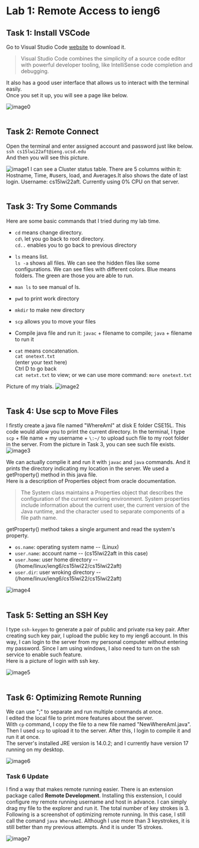 # Lab 1: Remote Access to ieng6

## Task 1: Install VSCode

Go to Visual Studio Code [website](https://code.visualstudio.com/) to download it.

>Visual Studio Code combines the simplicity of a source code editor with powerful developer tooling, like IntelliSense code completion and debugging.

It also has a good user interface that allows us to interact with the terminal easily.
<br/>Once you set it up, you will see a page like below.

![image0](vscodepic.png)
<br/><br/>


## Task 2: Remote Connect
Open the terminal and enter assigned account and password just like below.
<br/>```ssh cs15lwi22aft@ieng.ucsd.edu```
<br/>And then you will see this picture.

![image1](image24.png)
I can see a Cluster status table. There are 5 columns within it: Hostname, Time, #users, load, and Averages.It also shows the date of last login. Username: cs15lwi22aft. Currently using 0% CPU on that server.
<br/><br/>


## Task 3: Try Some Commands
Here are some basic commands that I tried during my lab time.
* ```cd``` means change directory. 
<br/>```cd\``` let you go back to root directory. 
<br/>```cd..``` enables you to go back to previous directory

* ```ls``` means list.
<br/> ```ls -a``` shows all files. We can see the hidden files like some configurations. We can see files with different colors. Blue means folders. The green are those you are able to run.

* ```man ls``` to see manual of ls.
* ```pwd``` to print work directory
* ```mkdir``` to make new directory
* ```scp``` allows you to move your files
* Compile java file and run it: ```javac``` + filename to compile; ```java``` + filename to run it
* ```cat``` means concatenation. 
<br>```cat onetext.txt```
<br/>(enter your text here)
<br/>Ctrl D to go back
<br/>```cat netxt.txt``` to view; or we can use more command: ```more onetext.txt```


Picture of my trials.
![image2](lab1trialpic.png)
<br/><br/>


## Task 4: Use scp to Move Files
I firstly create a java file named "WhereAmI" at disk E folder CSE15L. This code would allow you to print the current directory. In the terminal, I type ```scp``` + file name + my username + ```\:~/``` to upload such file to my root folder in the server. From the picture in Task 3, you can see such file exists.
![image3](image2.png)

We can actually complie it and run it with ```javac``` and ```java``` commands. And it prints the directory indicating my location in the server. We used a getProperty() method in this java file.
<br/>Here is a description of Properties object from oracle documentation.

>The System class maintains a Properties object that describes the configuration of the current working environment. System properties include information about the current user, the current version of the Java runtime, and the character used to separate components of a file path name.

getProperty() method takes a single argument and read the system's property.

* ```os.name```: operating system name -- (Linux)
* ```user.name```: account name -- (cs15lwi22aft in this case)
* ```user.home```: user home directory -- (/home/linux/ieng6/cs15lwi22/cs15lwi22aft)
* ```user.dir```: user wroking directory -- (/home/linux/ieng6/cs15lwi22/cs15lwi22aft)

![image4](whereAmIpic.png)
<br/><br/>


## Task 5: Setting an SSH Key
I type ```ssh-keygen``` to generate a pair of public and private rsa key pair. After creating such key pair, I upload the public key to my ieng6 account. In this way, I can login to the server from my personal computer without entering my password. Since I am using windows, I also need to turn on the ssh service to enable such feature.
<br/>Here is a picture of login with ssh key.

![image5](sshloginpic.png)
<br/><br/>

## Task 6: Optimizing Remote Running
We can use ";" to separate and run multiple commands at once.
<br/>I edited the local file to print more features about the server.
<br/>With ```cp``` command, I copy the file to a new file named "NewWhereAmI.java". Then I used ```scp``` to upload it to the server. After this, I login to compile it and run it at once.
<br/> The server's installed JRE version is 14.0.2; and I currently have version 17 running on my desktop.

![image6](lab1pt7.png)

### Task 6 Update
I find a way that makes remote running easier. There is an extension package called **Remote Development**. Installing this exstension, I could configure my remote running username and host in advance. I can simply drag my file to the explorer and run it. The total number of key strokes is 3. 
<br/>Following is a screenshot of optimizing remote running. In this case, I still call the comand ```java WhereAmI```. Although I use more than 3 keystrokes, it is still better than my previous attempts. And it is under 15 strokes.

![image7](optimizeSSH.png)


